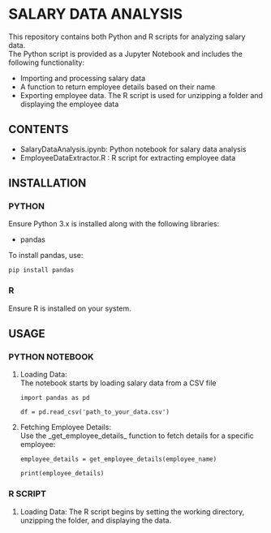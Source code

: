 # SALARY DATA ANALYSIS

<p>This repository contains both Python and R scripts for analyzing salary data. <br> The Python script is provided as a Jupyter Notebook and includes the following functionality: </p>
<ul>
  <li>Importing and processing salary data</li>
  <li>A function to return employee details based on their name</li>
  <li>Exporting employee data. The R script is used for unzipping a folder and displaying the employee data</li>
</ul>

## CONTENTS
<ul>
<li>SalaryDataAnalysis.ipynb: Python notebook for salary data analysis</li>
<li>EmployeeDataExtractor.R : R script for extracting employee data</li>
</ul>

## INSTALLATION 
### PYTHON
Ensure Python 3.x is installed along with the following libraries: 
<ul>
  <li>pandas</li>
</ul>
To install pandas, use:

`pip install pandas`

### R
 Ensure R is installed on your system.

## USAGE
### PYTHON NOTEBOOK
 1. <p>Loading Data:</br>
    The notebook starts by loading salary data from a CSV file</p>
    
      `import pandas as pd`
    
      `df = pd.read_csv('path_to_your_data.csv')`
 3. <p>Fetching Employee Details:</br>
    Use the _get_employee_details_  function to fetch details for a specific employee:</p>
    
      `employee_details = get_employee_details(employee_name)`
    
      `print(employee_details)` 
      
### R SCRIPT
 1. Loading Data:
    The R script begins by setting the working directory, unzipping the folder, and displaying the data.
